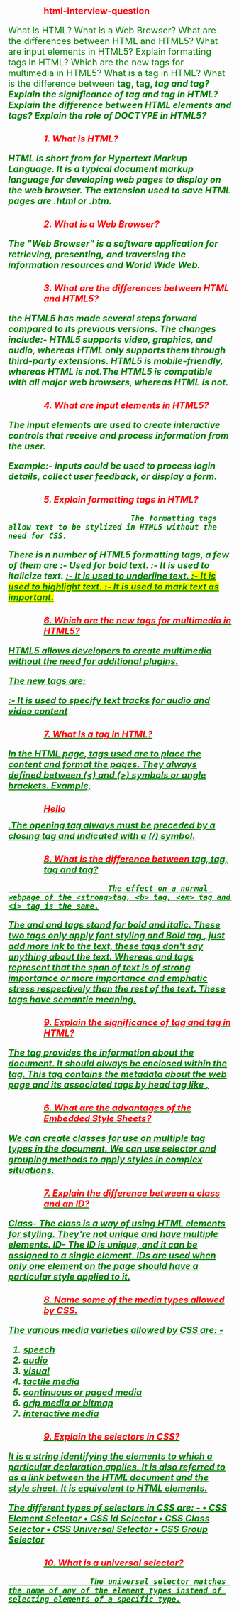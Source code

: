 # html-interview-question


What is HTML?
What is a Web Browser?
What are the differences between HTML and HTML5?
What are input elements in HTML5?
Explain formatting tags in HTML?
Which are the new tags for multimedia in HTML5?
What is a tag in HTML?
What is the difference between <strong>tag, <b> tag, <em> tag and <i> tag?
Explain the significance of  <head>tag and <body> tag in HTML?
Explain the difference between HTML elements and tags?
Explain the role of DOCTYPE in HTML5?



# 1. What is HTML?

HTML is short from for Hypertext Markup Language. 
It is a typical document markup language for developing web pages to display on the web browser.
The extension used to save HTML pages are .html or .htm.

# 2. What is a Web Browser?

The "Web Browser" is a software application for retrieving, presenting, and traversing the information resources and World Wide Web.


# 3. What are the differences between HTML and HTML5?
the HTML5 has made several steps forward compared to its previous versions. 
The changes include:-
HTML5 supports video, graphics, and audio, whereas HTML only supports them through third-party extensions.
HTML5 is mobile-friendly, whereas HTML is not.The HTML5 is compatible with all major web browsers, whereas HTML is not.


# 4. What are input elements in HTML5?
           
 The input elements are used to create interactive controls that receive and process information from the user. 

Example:- inputs could be used to process login details, collect user feedback, or 
display a form.

# 5. Explain formatting tags in HTML?

                               The formatting tags allow text to be stylized in HTML5 without the need for CSS. 
There is n number of HTML5 formatting tags, a few of them are
<b>:- Used for bold text.
<i>:- It is used to italicize text.
<u>:- It is used to underline text.
<mark>:- It is used to highlight text.
<strong>:- It is used to mark text as important.

# 6. Which are the new tags for multimedia in HTML5?

HTML5 allows developers to create multimedia without the need for additional plugins.

The new tags are:
<audio>:-Used for embedding audio content
<video>:-Used to embedding video content.
<embed>:- It is used to embed content from an external source.
<source>:- It is used to embed multiple media resources.
<track>:- It is used to specify text tracks for audio and video content

# 7. What is a tag in HTML?
 In the HTML page, tags used are to place the content and format the pages. They always defined between (<) and (>) symbols or angle brackets. Example,<h1>Hello</h1>.The opening tag always must be preceded by a closing tag and indicated with a (/) symbol.

# 8. What is the difference between <strong>tag, <b> tag, <em> tag and <i> tag?

                          The effect on a normal webpage of the <strong>tag, <b> tag, <em> tag and <i> tag is the same.
The <b> and <i> and tags stand for bold and italic. These two tags only apply font 
styling and Bold tag <b>, just add more ink to the text, these tags don't say 
anything about the text.
Whereas <strong> and <em> tags represent that the span of text is of strong 
importance or more importance and emphatic stress respectively than the rest of 
the text. These tags have semantic meaning.

# 9. Explain the significance of  <head>tag and <body> tag in HTML?

The <head></head>tag provides the information about the document. It should 
always be enclosed within the <html></html>tag.
This tag contains the metadata about the web page and its associated tags 
by head tag like <link>, <style>, etc. are not displayed on the web page. Also, there can be only one <head> tag in the entire Html document, and it will always be before the <body> tag.
The <body></body> tag defines the body of the HTML document. It should always 
be enclosed within the  <html></html>tag.
All the contents which need to be displayed on the web page like images, text, 
audio, video, and contents, using elements like the <p>,<heading>,<video>,<div>, etc. 
will always be enclosed by the <body> tag. 
Also, there can be only one body element in an HTML document, and will always 
be after the <head> tag. 

#1 0. Explain the difference between HTML elements and tags?

HTML Elements:-

Sections of the web page, such as the paragraph, image, or link is an element, and element has a certain way of execution. For example, the link is used to be clicked, and the text boxes can be used for input text.

HTML tags:-

The HTML elements communicate with the browser how to represent the text and 
become HTML tags when enclosed within angle brackets <>.

# 11. Explain the role of DOCTYPE in HTML5?

All HTML pages need to have their document type declared in the first line of code.
DOCTYPE instructs the browser on how to interpret the document by indicating 
what type and version of HTML are being used.
For HTML5 documents, the following DOCTYPE declaration is used: 
<!DOCTYPE html>




<!-- new html-->



# What is a Tag in HTML?
In an HTML page, tags used are to place the content and format the pages. They always defined between (<) and (>) symbols. For example, <h1>text</h1>.

An opening tag must be preceded with a closing tag and indicated with a ‘/’ symbol.

A tag instructs the browser to format the HTML. Tags have many uses, such as changing the appearance of text, displaying a graphic, or linking another page.

 

# What is the key difference between HTML Elements and Tags?
This is one of the most asked HTML interview questions.

HTML Elements

The sections of the web page, such as a paragraph, an image, or a link is an element, and an element has a certain way of execution. For example, the link is used to be clicked, and the text boxes can be used to input text.

HTML Tags

HTML elements communicate with the browser how to represent the text and become HTML tags when enclosed within angular brackets <>.

 

# If you want to display some HTML data in a table in tabular format, which HTML tags will you use?
The HTML has a specific tag, i.e., the table tag to display data in tabular form. Below is the list of the HTML tags used to display data in tabular form in HTML:

Tag

Description

<table>

For defining a table.

<caption>

For mentioning a caption to the table.

<tr>

For defining a row in a table.

<td>

For defining a cell in a table.

<th>

For defining a header cell in a table.

<tbody>

For grouping the body’s content in a table.

<col>

For specifying the column properties for each column of the table.

 

# What are Attributes in HTML?
An additional attribute is given to each tag to alter the behavior of the tag. Attributes are defined directly after the tag name, inside the angular brackets. They appear in opening tags and can never appear in closing tags.

For example:

You can define an attribute for the <input> tag, such as a text field, checkbox, radio button, or many more ways.

 

# What is an Anchor tag in HTML?
An anchor tag is used to link two sections, web pages, or website templates in HTML.

Its format is:

<a href=”#” target=”link”></a>

Where ‘href’ is an attribute of the anchor tag used to identify the sections in a document, the ‘link’ is defined in the target attribute, which is to be linked.

You may like for HTML CSS Interview Questions & Answers

Json in js | Get value from json object in javascript
how to get data from json array in php | json in php
What is Encode and Decode JSON Data in PHP | JSON in php
Javascript interview Queand & Ans 2022 Beginners
How to send email from PHP without SMTP server
PHP Basic Interview Questions and Answers in Hindi
difference between echo, print, and print_r in PHP
What are Lists in HTML?
HTML lists are used to group a set of related items in lists. It is defined with an <li> tag.

Some commonly used HTML lists:

Ordered List (HTML tag: <ol>)

Unordered List (HTML tag: <ul>)

Description List (HTML tag: <dl>)

Menu List (HTML tag: <menu>)

Directory List (HTML tag: <dir>)

 

# Define HTML Layout.
An HTML web page is arranged in a specific layout (format). Here are the sections of an HTML webpage to specify the different parts of a webpage:

The primary sections of the layout are:

Header to define a document or a section header.

Main content where the entire web page content is included.

Footer to define a document or a section footer.

There are also sections such as articles and the navigation bar that are the parts of a layout.

 
 
# What are Forms in HTML?
Forms are used to collect the user information when they are filled, and details are provided to save into the database.

 

What is the Use of Comments in HTML?
Comments are used in an HTML document to make important notes and help developers mention any modification to be incorporated afterward. They are not displayed in the browser when the code is executed. A comment is always written in between the ‘—‘ symbol at the beginning and end of the angular brackets.

Syntax:

<!—‘Comment’ !–>

Five Additional HTML Interview Questions and Answers

 

# What is HTML5?
HTML5 is the improved HTML version released in 2014 by the World Wide Web consortium. Nowadays, every employer wants to put this as one of the HTML interview questions.

It has set forth the following new characteristics to be learned by professionals:

DOCTYPE declaration: To declare the HTML document type to instruct the web browser about the markup language.

Main: The main tag defines the primary section in the document related to the central content of a document with a <main> tag.

Section: It is used to define specific sections in a document such as a chapter, header, footer, or any other section, and is specified with the <section> tag.

Header: The header tag defines the title or heading of a document or its section. It is specified with the <header> tag.

Footer: The footer tag defines the section of a document that contains information such as copyright or author’s information. It is designated with the <footer> tag.

Article: The article tag represents an independent or self-contained part of the content of a document with the tag <article>.

 

# What is Semantic HTML?
Semantic HTML is one style of coding, where the tags convey the meaning of the text. HTML uses semantics to reinforce the semantics or purpose of the content.

For Example:

<b> </b> and <i> </i> tags which are used to bold and italic statements in HTML are replaced with <strong></strong> and <em></em> tags in semantic HTML.

This is because they represent formatting and provide no meaning or structure.

 

# What is an Image Map?
An Image map lets you link different web pages with a single image. It is represented with the <map> tag. Every employer expects the applicant to know about this, and this has been one of the most commonly asked HTML interview questions.

 

Why is the Embed Tag Used in HTML?
An Embed Tag is used for including a Video or Audio in an HTML Document. A source of audio or video file to be displayed on the webpage is defined within an Embed tag as:

<EMBED> Source </EMBED>.

 

# What is a ‘Marquee’ Tag in HTML?
You can put scrolling text with a Marquee tag. With the help of this tag, an image or text can be scrolled up, down, left, or right.

The text which is scrolled is defined within the <marquee>……</marquee> tag.

Also Read: Full Stack Interview Questions





<!-- CSS  -->
# What is CSS?
# How can we integrate CSS on a Webpage?
# Name some CSS frameworks.
# What was the purpose of developing Cascading Style Sheet?
# What is Embedded Style Sheet? 
# What are the advantages of Embedded Style Sheets?
# Explain the difference between a class and an ID?
# Name some of the media types allowed by CSS.
# Explain the selectors in CSS?
# What is a universal selector?

# 1. What is CSS?
CSS stands for Cascading Style Sheet.
It is a famous styling language this is used with HTML to layout websites.
# 2. How can we integrate CSS on a Webpage?

The three ways to integrate CSS on the webpage are:

Inline method:

        It is used to insert style sheets in an HTML document.

Embedded/Internal method:

        It is used to add completely unique style to one document.

Linked/Imported/External method:

        It is used when you want to make changes on multiple pages.

# 3. Name some CSS frameworks.

                        The CSS frameworks are libraries that make webpage styling easy. Some of them are Foundation, Bootstrap, etc.

# 4. What was the purpose of developing Cascading Style Sheet?

                        Cascading Style Sheet was developed to define the appearance of websites. It will allow developers to separate the structure and content of a website, which was not
possible before.

# 5. What is Embedded Style Sheet? 

                        An Embedded style sheet is a CSS style specification approach used with HTML. We can embed the entire stylesheet in an HTML document by using the STYLE element.

<style>
              body
                    {
                    background-color: linen;
                    }
                h1
                    {
                    color: red;
                    margin-left: 80px;
                    }
       </style>


# 6. What are the advantages of the Embedded Style Sheets?

We can create classes for use on multiple tag types in the document.
We can use selector and grouping methods to apply styles in complex situations.

# 7. Explain the difference between a class and an ID?

Class-
The class is a way of using HTML elements for styling.
They're not unique and have multiple elements.
ID-
The ID is unique, and it can be assigned to a single element.
IDs are used when only one element on the page should have a particular style applied to it.
# 8. Name some of the media types allowed by CSS.

The various media varieties allowed by CSS are: -
1. speech
2. audio
3. visual
4. tactile media
5. continuous or paged media
6. grip media or bitmap
7. interactive media
 

# 9. Explain the selectors in CSS?

It is a string identifying the elements to which a particular declaration applies.
It is also referred to as a link between the HTML document and the style sheet. It is
equivalent to HTML elements.

The different types of selectors in CSS are: -
• CSS Element Selector
• CSS Id Selector
• CSS Class Selector
• CSS Universal Selector
• CSS Group Selector
 

# 10. What is a universal selector?

                      The universal selector matches the name of any of the element types instead of selecting elements of a specific type.

<style>
* {
color: green; font-size: 20px;
}
</style>
